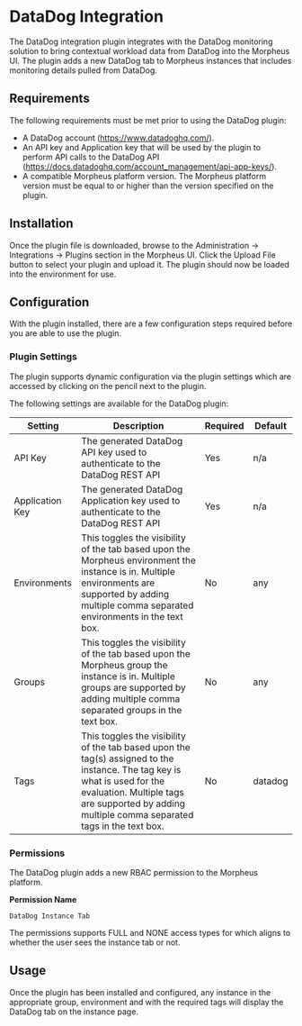 # DataDog Integration

The DataDog integration plugin integrates with the DataDog monitoring solution to bring contextual workload data from DataDog into the Morpheus UI. The plugin adds a new DataDog tab to Morpheus instances that includes monitoring details pulled from DataDog.

## Requirements

The following requirements must be met prior to using the DataDog plugin:

* A DataDog account (https://www.datadoghq.com/).
* An API key and Application key that will be used by the plugin to perform API calls to the DataDog API (https://docs.datadoghq.com/account_management/api-app-keys/).
* A compatible Morpheus platform version. The Morpheus platform version must be equal to or higher than the version specified on the plugin.

## Installation

Once the plugin file is downloaded, browse to the Administration -> Integrations -> Plugins section in the Morpheus UI. Click the Upload File button to select your plugin and upload it. The plugin should now be loaded into the environment for use.

## Configuration

With the plugin installed, there are a few configuration steps required before you are able to use the plugin. 

### Plugin Settings

The plugin supports dynamic configuration via the plugin settings which are accessed by clicking on the pencil next to the plugin.

The following settings are available for the DataDog plugin:

|Setting|Description|Required|Default|
|---|---|---|---|
|API Key |The generated DataDog API key used to authenticate to the DataDog REST API |  Yes |n/a |
| Application Key | The generated DataDog Application key used to authenticate to the DataDog REST API | Yes |n/a |
| Environments | This toggles the visibility of the tab based upon the Morpheus environment the instance is in. Multiple environments are supported by adding multiple comma separated environments in the text box.| No| any|
| Groups | This toggles the visibility of the tab based upon the Morpheus group the instance is in. Multiple groups are supported by adding multiple comma separated groups in the text box.| No|any |
| Tags | This toggles the visibility of the tab based upon the tag(s) assigned to the instance. The tag key is what is used for the evaluation. Multiple tags are supported by adding multiple comma separated tags in the text box.|No| datadog |

### Permissions

The DataDog plugin adds a new RBAC permission to the Morpheus platform. 

**Permission Name**
```
DataDog Instance Tab	
```
The permissions supports FULL and NONE access types for which aligns to whether the user sees the instance tab or not.

## Usage

Once the plugin has been installed and configured, any instance in the appropriate group, environment and with the required tags will display the DataDog tab on the instance page.